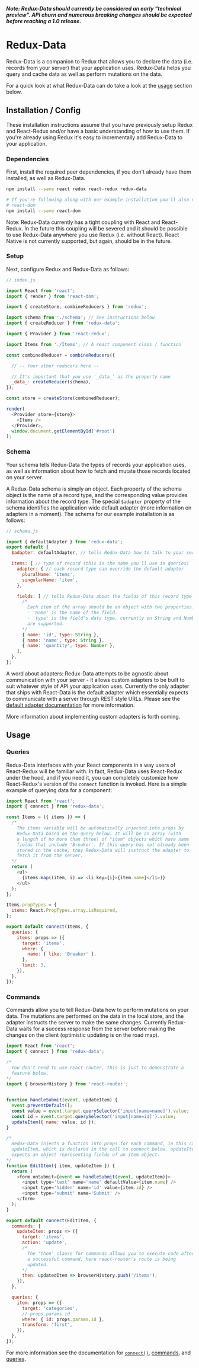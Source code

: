 ***Note: Redux-Data should currently be considered an early "technical preview". API churn and numerous breaking changes should be expected before reaching a 1.0 release.***

# Redux-Data
Redux-Data is a companion to Redux that allows you to declare the data (i.e. records from your server) that your application uses. Redux-Data helps you query and cache data as well as perform mutations on the data.

For a quick look at what Redux-Data can do take a look at the [usage](#usage) section below.

## Installation / Config
These installation instructions assume that you have previously setup Redux and React-Redux and/or have a basic understanding of how to use them. If you're already using Redux it's easy to incrementally add Redux-Data to your application.

### Dependencies
First, install the required peer dependencies, if you don't already have them installed, as well as Redux-Data.

```bash
npm install --save react redux react-redux redux-data

# If you're following along with our example installation you'll also need
# react-dom
npm install --save react-dom
```
Note: Redux-Data currently has a tight coupling with React and React-Redux. In the future this coupling will be severed and it should be possible to use Redux-Data anywhere you use Redux (i.e. without React). React Native is not currently supported, but again, should be in the future.

### Setup
Next, configure Redux and Redux-Data as follows:
```javascript
// index.js

import React from 'react';
import { render } from 'react-dom';

import { createStore, combineReducers } from 'redux';

import schema from './schema'; // See instructions below
import { createReducer } from 'redux-data';

import { Provider } from 'react-redux';

import Items from './Items'; // A react component class / function

const combinedReducer = combineReducers({

  // -- Your other reducers here --

  // It's important that you use '_data_' as the property name
  _data_: createReducer(schema),
});

const store = createStore(combinedReducer);

render(
  <Provider store={store}>
    <Items />
  </Provider>,
  window.document.getElementById('#root')
);
```

### Schema
Your schema tells Redux-Data the types of records your application uses, as well as information about how to fetch and mutate those records located on your server.

A Redux-Data schema is simply an object. Each property of the schema object is the name of a record type, and the corresponding value provides information about the record type. The special `$adapter` property of the schema identifies the application wide default adapter (more information on adapters in a moment). The schema for our example installation is as follows:

```javascript
// schema.js

import { defaultAdapter } from 'redux-data';
export default {
  $adapter: defaultAdapter, // tells Redux-Data how to talk to your server

  items: { // type of record (this is the name you'll use in queries)
    adapter: { // each record type can override the default adapter
      pluralName: 'items',
      singularName: 'item',
    },

    fields: [ // tells Redux-Data about the fields of this record type
      /*
        Each item of the array should be an object with two properties:
        - 'name' is the name of the field.
        - 'type' is the field's data type, currently on String and Number
        are supported.
      */
      { name: 'id', type: String },
      { name: 'name', type: String },
      { name: 'quantity', type: Number },
    ],
  },
};
```

A word about adapters: Redux-Data attempts to be agnostic about communication with your server - it allows custom adapters to be built to suit whatever style of API your application uses. Currently the only adapter that ships with React-Data is the default adapter which essentially expects to communicate with a server through REST style URLs. Please see the [default adapter documentation](/docs/defaultAdapter.md) for more information.

More information about implementing custom adapters is forth coming.

## Usage

### Queries
Redux-Data interfaces with your React components in a way users of React-Redux will be familiar with. In fact, Redux-Data uses React-Redux under the hood, and if you need it, you can completely customize how React-Redux's version of the `connect` function is invoked. Here is a simple example of querying data for a component:

```javascript
import React from 'react';
import { connect } from 'redux-data';

const Items = ({ items }) => {
  /*
    The items variable will be automatically injected into props by
    Redux-Data based on the query below. It will be an array (with
    a length of no more than three) of "item" objects which have name
    fields that include 'Breaker'. If this query has not already been
    stored in the cache, they Redux-Data will instruct the adapter to
    fetch it from the server.
  */
  return (
    <ul>
      {items.map((item, i) => <li key={i}>{item.name}</li>)}
    </ul>
  );
};

Items.propTypes = {
  items: React.PropTypes.array.isRequired,
};

export default connect(Items, {
  queries: {
    items: props => ({
      target: 'items',
      where: {
        name: { like: 'Breaker' },
      },
      limit: 3,
    }),
  },
});
```

### Commands
Commands allow you to tell Redux-Data how to perform mutations on your data. The mutations are performed on the data in the local store, and the adapter instructs the server to make the same changes. Currently Redux-Data waits for a success response from the server before making the changes on the client (optimistic updating is on the road map).

```javascript
import React from 'react';
import { connect } from 'redux-data';

/*
  You don't need to use react-router, this is just to demonstrate a
  feature below.
*/
import { browserHistory } from 'react-router';


function handleSubmit(event, updateItem) {
  event.preventDefault();
  const value = event.target.querySelector('input[name=name]').value;
  const id = event.target.querySelector('input[name=id]').value;
  updateItem({ name: value, id });
}

/*
  Redux-Data injects a function into props for each command, in this case
  updateItem, which is declared in the call to connect below. updateItem
  expects an object representing fields of an item object.
*/
function EditItem({ item, updateItem }) {
  return (
    <form onSubmit={event => handleSubmit(event, updateItem)}>
      <input type='text' name='name' defaultValue={item.name} />
      <input type='hidden' name='id' value={item.id} />
      <input type='submit' name='Submit' />
    </form>
  );
}

export default connect(EditItem, {
  commands: {
    updateItem: props => ({
      target: 'items',
      action: 'update',
      /*
        The 'then' clause for commands allows you to execute code after
        a successful command, here react-router's route is being
        updated.
      */
      then: updatedItem => browserHistory.push('/items'),
    }),
  },

  queries: {
    item: props => ({
      target: 'categories',
      // props.params.id
      where: { id: props.params.id },
      transform: 'first',
    }),
  },
});
```
For more information see the documentation for [`connect()`](/docs/connect.md), [commands](/docs/commands.md), and [queries](/docs/queries.md).

